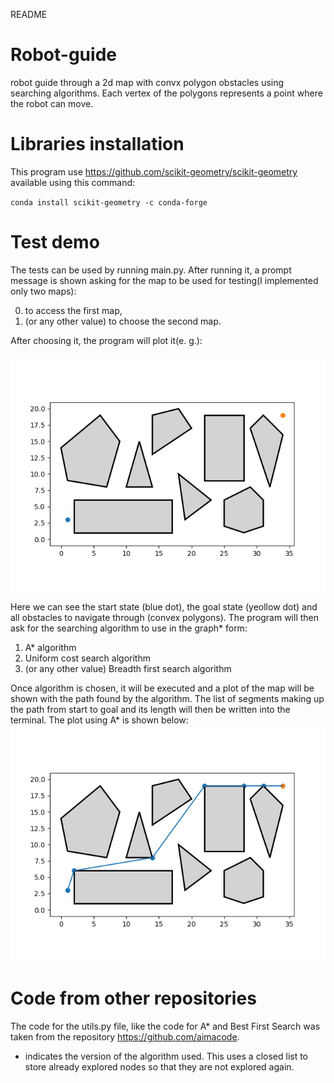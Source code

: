 README

# Robot-guide
robot guide through a 2d map with convx polygon obstacles using searching algorithms. Each vertex of the polygons represents a point where the robot can move.

# Libraries installation
This program use  https://github.com/scikit-geometry/scikit-geometry available using this command:

`conda install scikit-geometry -c conda-forge`

# Test demo
The tests can be used by running main.py. After running it, a prompt message is shown asking for the map to be used for testing(I implemented only two maps):

0. to access the first map, 
1. (or any other value) to choose the second map. 

After choosing it, the program will plot it(e. g.):

![Figure_1.png](Figure_1.png)

Here we can see the start state (blue dot), the goal state (yeollow dot) and all obstacles to navigate through (convex polygons). The program will then ask for the searching algorithm to use in the graph* form:
1. A* algorithm
2. Uniform cost search algorithm
3. (or any other value) Breadth first search algorithm

 Once algorithm is chosen, it will be executed and a plot of the map will be shown with the path found by the algorithm. The list of segments making up the path from start to goal and its length will then be written into the terminal. 
The plot using A* is shown below:
![Figure_2.png](Figure_2.png)

# Code from other repositories
The code for the utils.py file, like the code for A* and Best First Search was taken from the repository https://github.com/aimacode.

* indicates the version of the algorithm used. This uses a closed list to store already explored nodes so that they are not explored again.
